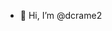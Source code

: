 - 👋 Hi, I’m @dcrame2


<!---
dcrame2/dcrame2 is a ✨ special ✨ repository because its `README.md` (this file) appears on your GitHub profile.
You can click the Preview link to take a look at your changes.
--->


